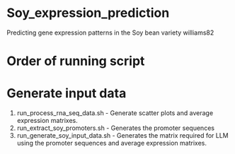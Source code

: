 # Soy_expression_prediction
Predicting gene expression patterns in the Soy bean variety williams82

# Order of running script 

# Generate input data 
1. run_process_rna_seq_data.sh  - Generate scatter plots and average expression matrixes.
2. run_extract_soy_promoters.sh - Generates the promoter sequences 
2. run_generate_soy_input_data.sh - Generates the matrix required for LLM using the promoter sequences and average expression matrixes. 


